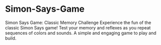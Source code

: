 # Simon-Says-Game
Simon Says Game: Classic Memory Challenge Experience the fun of the classic Simon Says game! Test your memory and reflexes as you repeat sequences of colors and sounds. A simple and engaging game to play and build.
